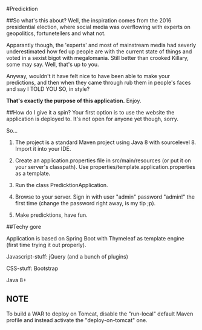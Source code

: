 #Predicktion

##So what's this about?
Well, the inspiration comes from the 2016 presidential election, where social media was
overflowing with experts on geopolitics, fortunetellers and what not.

Apparantly though, the 'experts' and most of mainstream media had severly underestimated
how fed up people are with the current state of things and voted in a sexist bigot with
megalomania. Still better than crooked Killary, some may say. Well, that's up to you.

Anyway, wouldn't it have felt nice to have been able to make your predictions, and then when
they came through rub them in people's faces and say I TOLD YOU SO, in style?

**That's exactly the purpose of this application.** Enjoy.

##How do I give it a spin?
Your first option is to use the website the application is deployed to. It's not open for anyone yet though, sorry.

So...

1. The project is a standard Maven project using Java 8 with sourcelevel 8. Import it into your IDE.

2. Create an application.properties file in src/main/resources (or put it on your server's classpath). 
Use properties/template.application.properties as a template.

3. Run the class PredicktionApplication.

4. Browse to your server. Sign in with user "admin" password "admin!" the first time (change the password right away, is my tip ;p).

5. Make predicktions, have fun.

##Techy gore

Application is based on Spring Boot with Thymeleaf as template engine (first time trying it out properly).

Javascript-stuff: jQuery (and a bunch of plugins)

CSS-stuff: Bootstrap

Java 8+

## NOTE

To build a WAR to deploy on Tomcat, disable the "run-local" default Maven profile and instead activate the "deploy-on-tomcat" one.